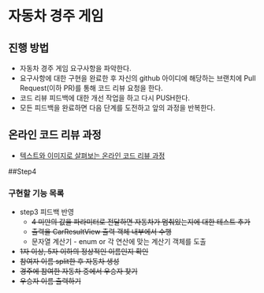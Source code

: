 # 자동차 경주 게임
## 진행 방법
* 자동차 경주 게임 요구사항을 파악한다.
* 요구사항에 대한 구현을 완료한 후 자신의 github 아이디에 해당하는 브랜치에 Pull Request(이하 PR)를 통해 코드 리뷰 요청을 한다.
* 코드 리뷰 피드백에 대한 개선 작업을 하고 다시 PUSH한다.
* 모든 피드백을 완료하면 다음 단계를 도전하고 앞의 과정을 반복한다.

## 온라인 코드 리뷰 과정
* [텍스트와 이미지로 살펴보는 온라인 코드 리뷰 과정](https://github.com/next-step/nextstep-docs/tree/master/codereview)

##Step4
### 구현할 기능 목록
* step3 피드백 반영
    * ~~4 미만의 값을 파라미터로 전달하면 자동차가 멈춰있는지에 대한 테스트 추가~~
    * ~~출력을 CarResultView 출력 객체 내부에서 수행~~
    * 문자열 계산기 - enum or 각 연산에 맞는 계산기 객체를 도출
* ~~1자 이상, 5자 이하의 정상적인 이름인지 확인~~
* ~~참여자 이름 split한 후 자동차 생성~~
* ~~경주에 참여한 자동차 중에서 우승자 찾기~~
* ~~우승자 이름 출력하기~~